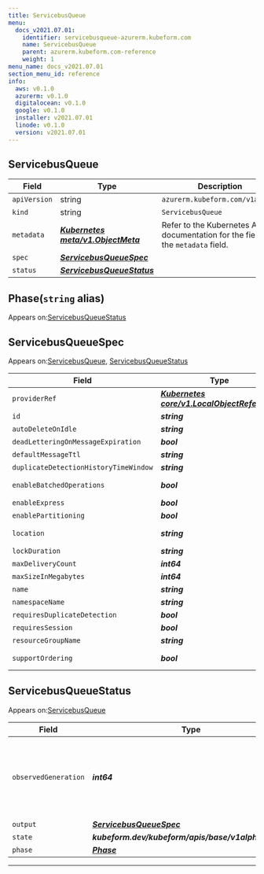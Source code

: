 ```yaml
---
title: ServicebusQueue
menu:
  docs_v2021.07.01:
    identifier: servicebusqueue-azurerm.kubeform.com
    name: ServicebusQueue
    parent: azurerm.kubeform.com-reference
    weight: 1
menu_name: docs_v2021.07.01
section_menu_id: reference
info:
  aws: v0.1.0
  azurerm: v0.1.0
  digitalocean: v0.1.0
  google: v0.1.0
  installer: v2021.07.01
  linode: v0.1.0
  version: v2021.07.01
---
```


## ServicebusQueue
| Field | Type | Description |
| ------ | ----- | ----------- |
| `apiVersion` | string | `azurerm.kubeform.com/v1alpha1` |
|    `kind` | string | `ServicebusQueue` |
| `metadata` | ***[Kubernetes meta/v1.ObjectMeta](https://v1-18.docs.kubernetes.io/docs/reference/generated/kubernetes-api/v1.18/#objectmeta-v1-meta)***|Refer to the Kubernetes API documentation for the fields of the `metadata` field.|
| `spec` | ***[ServicebusQueueSpec](#servicebusqueuespec)***||
| `status` | ***[ServicebusQueueStatus](#servicebusqueuestatus)***||
## Phase(`string` alias)

Appears on:[ServicebusQueueStatus](#servicebusqueuestatus)

## ServicebusQueueSpec

Appears on:[ServicebusQueue](#servicebusqueue), [ServicebusQueueStatus](#servicebusqueuestatus)

| Field | Type | Description |
| ------ | ----- | ----------- |
| `providerRef` | ***[Kubernetes core/v1.LocalObjectReference](https://v1-18.docs.kubernetes.io/docs/reference/generated/kubernetes-api/v1.18/#localobjectreference-v1-core)***||
| `id` | ***string***||
| `autoDeleteOnIdle` | ***string***| ***(Optional)*** |
| `deadLetteringOnMessageExpiration` | ***bool***| ***(Optional)*** |
| `defaultMessageTtl` | ***string***| ***(Optional)*** |
| `duplicateDetectionHistoryTimeWindow` | ***string***| ***(Optional)*** |
| `enableBatchedOperations` | ***bool***| ***(Optional)*** Deprecated|
| `enableExpress` | ***bool***| ***(Optional)*** |
| `enablePartitioning` | ***bool***| ***(Optional)*** |
| `location` | ***string***| ***(Optional)*** Deprecated|
| `lockDuration` | ***string***| ***(Optional)*** |
| `maxDeliveryCount` | ***int64***| ***(Optional)*** |
| `maxSizeInMegabytes` | ***int64***| ***(Optional)*** |
| `name` | ***string***||
| `namespaceName` | ***string***||
| `requiresDuplicateDetection` | ***bool***| ***(Optional)*** |
| `requiresSession` | ***bool***| ***(Optional)*** |
| `resourceGroupName` | ***string***||
| `supportOrdering` | ***bool***| ***(Optional)*** Deprecated|
## ServicebusQueueStatus

Appears on:[ServicebusQueue](#servicebusqueue)

| Field | Type | Description |
| ------ | ----- | ----------- |
| `observedGeneration` | ***int64***| ***(Optional)*** Resource generation, which is updated on mutation by the API Server.|
| `output` | ***[ServicebusQueueSpec](#servicebusqueuespec)***| ***(Optional)*** |
| `state` | ***kubeform.dev/kubeform/apis/base/v1alpha1.State***| ***(Optional)*** |
| `phase` | ***[Phase](#phase)***| ***(Optional)*** |
---
